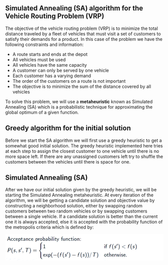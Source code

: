 ## Simulated Annealing (SA) algorithm for the Vehicle Routing Problem (VRP)

The objective of the vehicle routing problem (VRP) is to minimize the total distance
traveled by a fleet of vehicles that must visit a set of customers to satisfy their demands
for a product. In this case of the problem we have the following constraints and information:
- A route starts and ends at the depot
- All vehicles must be used
- All vehicles have the same capacity
- A customer can only be served by one vehicle
- Each customer has a varying demand
- The order of the customers on a route is not important
- The objective is to minimize the sum of the distance covered by all vehicles

To solve this problem, we will use a __metaheuristic__ known as Simulated Annealing (SA) which is a probabilistic technique for approximating the global optimum of a given function.

## Greedy algorithm for the initial solution
Before we start the SA algorithm we will first use a greedy heuristic to get a somewhat good initial solution. The greedy heuristic implemented here tries at each step to assign the closest customer to one vehicle until there is no more space left. If there are any unassigned customers left try to shuffle the customers between the vehicles until there is space for one.

## Simulated Annealing (SA)
After we have our initial solution given by the greedy heuristic, we will be starting the Simulated Annealing metaheuristic. At every iteration of the algorithm, we will be getting a candidate solution and objective value by constructing a neighborhood solution, either by swapping random customers between two random vehicles or by swapping customers between a single vehicle. If a candidate solution is better than the current one it is always accepted, else it is accepted with the probability function of the metropolis criteria which is defined by:
<p align="center">
  <img src="metropolis criteria.PNG", width = 800 />
</p>
